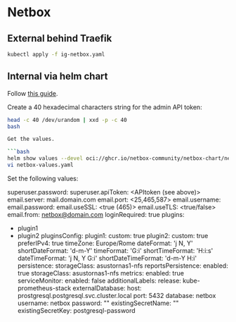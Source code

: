 # Netbox

## External behind Traefik

```bash
kubectl apply -f ig-netbox.yaml
```

## Internal via helm chart

Follow [this guide](https://github.com/bootc/netbox-chart).

Create a 40 hexadecimal characters string for the admin API token:

```bash
head -c 40 /dev/urandom | xxd -p -c 40
bash

Get the values.

```bash
helm show values --devel oci://ghcr.io/netbox-community/netbox-chart/netbox > netbox-values.yaml
vi netbox-values.yaml
```

Set the following values:

superuser.password: <passoword>
superuser.apiToken: <APItoken (see above)>
email.server: mail.domain.com
email.port: <25,465,587>
email.username: <smtp username>
email.password: <smtp password>
email.useSSL: <true (465)>
email.useTLS: <true/false>
email.from: netbox@domain.com
loginRequired: true
plugins:
  - plugin1
  - plugin2
pluginsConfig:
  plugin1:
    custom: true
  plugin2:
    custom: true
preferIPv4: true
timeZone: Europe/Rome
dateFormat: 'j N, Y'
shortDateFormat: 'd-m-Y'
timeFormat: 'G:i'
shortTimeFormat: 'H:i:s'
dateTimeFormat: 'j N, Y G:i'
shortDateTimeFormat: 'd-m-Y H:i'
persistence:
  storageClass: asustornas1-nfs
reportsPersistence:
  enabled: true
  storageClass: asustornas1-nfs
metrics:
  enabled: true
  serviceMonitor:
    enabled: false
    additionalLabels:
      release: kube-prometheus-stack
externalDatabase:
  host: prostgresql.postgresql.svc.cluster.local
  port: 5432
  database: netbox
  username: netbox
  password: "<password>"
  existingSecretName: ""
  existingSecretKey: postgresql-password



